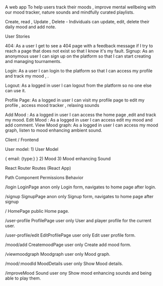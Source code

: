 A web app To help users track their moods , improve mental wellbeing with our mood tracker, nature sounds and mindfully curated playlists. 


Create, read , Update , Delete - Individuals can update, edit, delete their daily mood and add note.    



User Stories

404: As a user I get to see a 404 page with a feedback message if I try to reach a page that does not exist so that I know it's my fault.
Signup: As an anonymous user I can sign up on the platform so that I can start creating and managing tournaments.

Login: As a user I can login to the platform so that I can access my profile and track my mood , .

Logout: As a logged in user I can logout from the platform so no one else can use it.

Profile Page: As a logged in user I can visit my profile page to  edit my profile , access mood tracker , relaxing sounds

Add Mood : As a logged in user I can access the home page ,edit  and track my mood. 
Edit Mood  : As a logged in user I can access edit my mood and add comment.
View Mood graph: As a logged in user I can access my mood graph, listen to mood enhancing ambient sound. 



Client / Frontend

User model: 1) User Model

{ email: {type:}
}
2) Mood
3) Mood enhancing Sound




React Router Routes (React App)

Path    Component    Permissions    Behavior

/login    LoginPage    anon only <AnonRoute>    Login form, navigates to home page after login.

/signup    SignupPage    anon only <AnonRoute>    Signup form, navigates to home page after signup

/    HomePage    public <Route>    Home page.

/user-profile    ProfilePage    user only <PrivateRoute>    User and player profile for the current user.

/user-profile/edit    EditProfilePage    user only <PrivateRoute>    Edit user profile form.

/mood/add    CreatemoodPage    user only <PrivateRoute>    Create add mood form.

/viewmoodgraph    Moodgraph    user only <PrivateRoute>    Mood graph.

/mood/:moodId    MoodDetails    user only <PrivateRoute>    Show Mood details.

/improveMood     Sound     user ony <PrivateRoute>  Show mood enhancing sounds  and being able to play them. 

